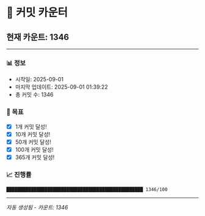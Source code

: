 # 🔢 커밋 카운터

## 현재 카운트: 1346

---

### 📊 정보
- 시작일: 2025-09-01
- 마지막 업데이트: 2025-09-01 01:39:22
- 총 커밋 수: 1346

### 🎯 목표
- [x] 1개 커밋 달성!
- [x] 10개 커밋 달성!
- [x] 50개 커밋 달성!
- [x] 100개 커밋 달성!
- [x] 365개 커밋 달성!

### 📈 진행률
```
██████████████████████████████████████████████████ 1346/100
```

---
*자동 생성됨 - 카운트: 1346*
